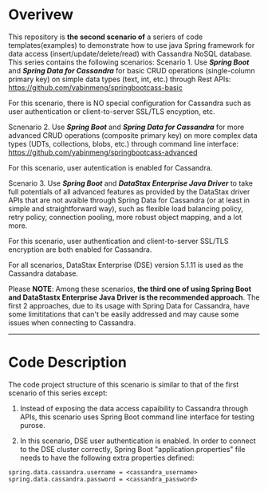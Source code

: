 # Overivew 
This repository is **the second scenario of** a seriers of code templates(examples) to demonstrate how to use java Spring framework for data access (insert/update/delete/read) with Cassandra NoSQL database. This series contains the following scenarios:
Scenario 1. Use ***Spring Boot*** and ***Spring Data for Cassandra*** for basic CRUD operations (single-column primary key) on simple data types (text, int, etc.) through Rest APIs: https://github.com/yabinmeng/springbootcass-basic

   For this scenario, there is NO special configuration for Cassandra such as user authentication or client-to-server SSL/TLS encyption, etc.

Scnenario 2. Use ***Spring Boot*** and ***Spring Data for Cassandra*** for more advanced CRUD operations (composite primary key) on more complex data types (UDTs, collections, blobs, etc.) through command line interface: https://github.com/yabinmeng/springbootcass-advanced 

   For this scenario, user autentication is enabled for Cassandra.

Scenario 3. Use ***Spring Boot*** and ***DataStax Enterprise Java Driver*** to take full potentials of all advanced features as provided by the DataStax driver APIs that are not avaible through Spring Data for Cassandra (or at least in simple and straightforward way), such as flexible load balancing policy, retry policy, connection pooling, more robust object mapping, and a lot more. 

   For this scenario, user authentication and client-to-server SSL/TLS encryption are both enabled for Cassandra.

For all scenarios, DataStax Enterprise (DSE) version 5.1.11 is used as the Cassandra database.

Please **NOTE**:
Among these scenarios, **the third one of using Spring Boot and DataStastx Enterprise Java Driver is the recommended approach**. The first 2 approaches, due to its usage with Spring Data for Cassandra, have some limititations that can't be easily addressed and may cause some issues when connecting to Cassandra.

---

# Code Description

The code project structure of this scenario is similar to that of the first scenario of this series except:

1. Instead of exposing the data access capaibility to Cassandra through APIs, this scenario uses Spring Boot command line interface for testing purose. 

2. In this scenario, DSE user authentication is enabled. In order to connect to the DSE cluster correctly, Spring Boot "application.properties" file needs to have the following extra properties defined:
```
spring.data.cassandra.username = <cassandra_username>
spring.data.cassandra.password = <cassandra_password>
```

